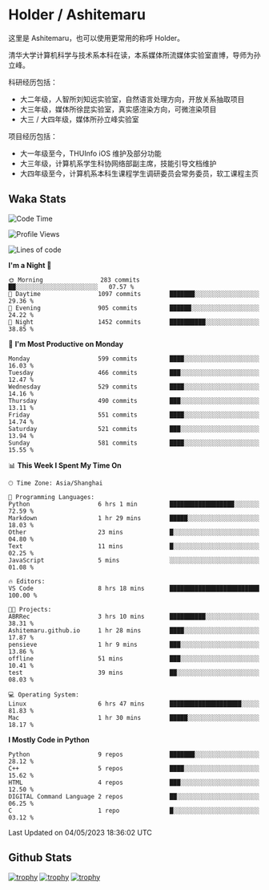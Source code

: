# Holder / Ashitemaru

这里是 Ashitemaru，也可以使用更常用的称呼 Holder。

清华大学计算机科学与技术系本科在读，本系媒体所流媒体实验室直博，导师为孙立峰。

科研经历包括：

- 大二年级，人智所刘知远实验室，自然语言处理方向，开放关系抽取项目
- 大三年级，媒体所徐昆实验室，真实感渲染方向，可微渲染项目
- 大三 / 大四年级，媒体所孙立峰实验室

项目经历包括：

- 大一年级至今，THUInfo iOS 维护及部分功能
- 大三年级，计算机系学生科协网络部副主席，技能引导文档维护
- 大四年级至今，计算机系本科生课程学生调研委员会常务委员，软工课程主页

## Waka Stats

<!--START_SECTION:waka-->
![Code Time](http://img.shields.io/badge/Code%20Time-804%20hrs%2012%20mins-blue)

![Profile Views](http://img.shields.io/badge/Profile%20Views-0-blue)

![Lines of code](https://img.shields.io/badge/From%20Hello%20World%20I%27ve%20Written-2.0%20million%20lines%20of%20code-blue)

**I'm a Night 🦉** 

```text
🌞 Morning                283 commits         ██░░░░░░░░░░░░░░░░░░░░░░░   07.57 % 
🌆 Daytime                1097 commits        ███████░░░░░░░░░░░░░░░░░░   29.36 % 
🌃 Evening                905 commits         ██████░░░░░░░░░░░░░░░░░░░   24.22 % 
🌙 Night                  1452 commits        ██████████░░░░░░░░░░░░░░░   38.85 % 
```
📅 **I'm Most Productive on Monday** 

```text
Monday                   599 commits         ████░░░░░░░░░░░░░░░░░░░░░   16.03 % 
Tuesday                  466 commits         ███░░░░░░░░░░░░░░░░░░░░░░   12.47 % 
Wednesday                529 commits         ████░░░░░░░░░░░░░░░░░░░░░   14.16 % 
Thursday                 490 commits         ███░░░░░░░░░░░░░░░░░░░░░░   13.11 % 
Friday                   551 commits         ████░░░░░░░░░░░░░░░░░░░░░   14.74 % 
Saturday                 521 commits         ███░░░░░░░░░░░░░░░░░░░░░░   13.94 % 
Sunday                   581 commits         ████░░░░░░░░░░░░░░░░░░░░░   15.55 % 
```


📊 **This Week I Spent My Time On** 

```text
🕑︎ Time Zone: Asia/Shanghai

💬 Programming Languages: 
Python                   6 hrs 1 min         ██████████████████░░░░░░░   72.59 % 
Markdown                 1 hr 29 mins        █████░░░░░░░░░░░░░░░░░░░░   18.03 % 
Other                    23 mins             █░░░░░░░░░░░░░░░░░░░░░░░░   04.80 % 
Text                     11 mins             █░░░░░░░░░░░░░░░░░░░░░░░░   02.25 % 
JavaScript               5 mins              ░░░░░░░░░░░░░░░░░░░░░░░░░   01.08 % 

🔥 Editors: 
VS Code                  8 hrs 18 mins       █████████████████████████   100.00 % 

🐱‍💻 Projects: 
ABRRec                   3 hrs 10 mins       ██████████░░░░░░░░░░░░░░░   38.31 % 
Ashitemaru.github.io     1 hr 28 mins        ████░░░░░░░░░░░░░░░░░░░░░   17.87 % 
pensieve                 1 hr 9 mins         ███░░░░░░░░░░░░░░░░░░░░░░   13.86 % 
offline                  51 mins             ███░░░░░░░░░░░░░░░░░░░░░░   10.41 % 
test                     39 mins             ██░░░░░░░░░░░░░░░░░░░░░░░   08.03 % 

💻 Operating System: 
Linux                    6 hrs 47 mins       ████████████████████░░░░░   81.83 % 
Mac                      1 hr 30 mins        █████░░░░░░░░░░░░░░░░░░░░   18.17 % 
```

**I Mostly Code in Python** 

```text
Python                   9 repos             ███████░░░░░░░░░░░░░░░░░░   28.12 % 
C++                      5 repos             ████░░░░░░░░░░░░░░░░░░░░░   15.62 % 
HTML                     4 repos             ███░░░░░░░░░░░░░░░░░░░░░░   12.50 % 
DIGITAL Command Language 2 repos             ██░░░░░░░░░░░░░░░░░░░░░░░   06.25 % 
C                        1 repo              █░░░░░░░░░░░░░░░░░░░░░░░░   03.12 % 
```




 Last Updated on 04/05/2023 18:36:02 UTC
<!--END_SECTION:waka-->

## Github Stats

[![trophy](https://github-profile-trophy.vercel.app/?username=Ashitemaru&column=7)](https://github.com/Ashitemaru)
[![trophy](https://github-readme-stats.vercel.app/api?username=Ashitemaru&show_icons=true&include_all_commits=true)](https://github.com/Ashitemaru)
[![trophy](https://github-readme-stats.vercel.app/api/top-langs/?username=Ashitemaru&layout=compact)](https://github.com/Ashitemaru)

<!--
**Ashitemaru/Ashitemaru** is a ✨ _special_ ✨ repository because its `README.md` (this file) appears on your GitHub profile.

Here are some ideas to get you started:

- 🔭 I’m currently working on ...
- 🌱 I’m currently learning ...
- 👯 I’m looking to collaborate on ...
- 🤔 I’m looking for help with ...
- 💬 Ask me about ...
- 📫 How to reach me: ...
- 😄 Pronouns: ...
- ⚡ Fun fact: ...
-->
